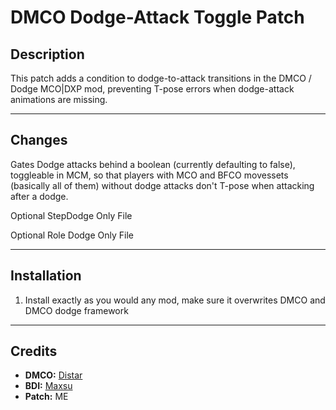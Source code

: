 # DMCO Dodge-Attack Toggle Patch

## Description  
This patch adds a condition to dodge-to-attack transitions in the DMCO / Dodge MCO|DXP mod, preventing T-pose errors when dodge-attack animations are missing.

---

## Changes  
Gates Dodge attacks behind a boolean (currently defaulting to false), toggleable in MCM, so that players with MCO and BFCO movessets (basically all of them) without dodge attacks don't T-pose when attacking after a dodge.

Optional StepDodge Only File

Optional Role Dodge Only File

---

## Installation

1. Install exactly as you would any mod, make sure it overwrites DMCO and DMCO dodge framework

---

## Credits

- **DMCO:** [Distar](https://www.distaranimation.com/mods/dodge)
- **BDI:**  [Maxsu](https://www.nexusmods.com/skyrimspecialedition/mods/78146)
- **Patch:** ME
